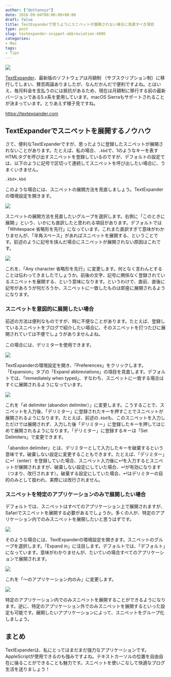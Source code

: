 ```yaml
---
author: ["@ottanxyz"]
date: 2016-09-04T00:00:00+00:00
draft: false
title: TextExpanderで思うようにスニペットが展開されない場合に見直すべき項目
type: post
slug: textexpander-snippet-abbreviation-4886
categories:
- Mac
tags:
- Tips
---
```


![](160904-57cbd579bc7db.png)






[TextExpander](https://textexpander.com/)、最新版のソフトウェアは月額制
（サブスクリプション制）に移行してしまい、賛否両論ありましたが、なんだかんだで便利ですよね。とはいえ、毎月料金を支払うのには抵抗があるため、現在は月額制に移行する前の最新バージョンである5.x系を愛用しています。macOS Sierraもサポートされることが決まっています。とりあえず様子見ですね。



https://textexpander.com



## TextExpanderでスニペットを展開するノウハウ





さて、便利なTextExpanderですが、思ったように登録したスニペットが展開されないことがあります。たとえば、私の場合、`.kbd`で、1のようなキーを表すHTMLタグを呼び出すスニペットを登録しているのですが、デフォルトの設定では、以下のように記号で区切って連続してスニペットを呼び出したい場合に、うまくいきません。




    
    .kbd+.kbd





このような場合には、スニペットの展開方法を見直しましょう。TextExpanderの環境設定を開きます。





![](160904-57cbd7014e9ef.png)






スニペットの展開方法を見直したいグループを選択します。右側に「このときに展開:」という、いかにも直訳したと思われる項目があります。デフォルトでは「Whitespace 省略形を先行」になっています。これまた直訳すぎて意味がわかりませんが、「半角スペース」があればスニペットを展開する、ということです。前述のように記号を挟んだ場合にスニペットが展開されない原因はこれです。





![](160904-57cbd707e96d8.png)






これを、「Any character 省略形を先行」に変更します。何となく言わんとすることは伝わってきましたでしょうか。前後の文字、記号に関係なく登録されているスニペットを展開する、という意味になります。というわけで、直前、直後に記号があろうが何だろうか、スニペットに一致したものは即座に展開されるようになります。





### スニペットを意図的に展開したい場合





前述の方法は便利なものですが、時に不便なことがあります。たとえば、登録しているスニペットをブログで紹介したい場合に、そのスニペットを打つたびに展開されていては不便でしょうがありませんよね。





この場合には、デリミターを使用できます。





![](160904-57cbd880db36d.png)






TextExpanderの環境設定を開き、「Preferences」をクリックします。「Expansion」タブの「Expand abbreviations」の項目を見直します。デフォルトでは、「immediately when typed」、すなわち、スニペットに一致する場合はすぐに展開されるようになっています。





![](160904-57cbd8880fa6c.png)






これを「at delimiter (abandon delimiter）」に変更します。こうすることで、スニペットを入力後、「デリミター」に登録されたキーを押すことでスニペットが展開されるようになります。たとえば、前述の`.kbd`も、このスニペットを入力しただけでは展開されず、入力した後「デリミター」に登録したキーを押してはじめて展開されるようになります。「デリミター」に登録するキーは「Set Delimiters」で変更できます。





「abandon delimiter」とは、デリミターとして入力したキーを破棄するという意味です。破棄しない設定に変更することもできます。たとえば、「デリミター」に↵（enter）を登録していた場合、スニペット入力後に↵を入力するとスニペットが展開されますが、破棄しない設定にしていた場合、↵が有効になります（つまり、改行されます）。破棄する設定にしていた場合、↵はデリミターの目的のみとして扱われ、実際には改行されません。





### スニペットを特定のアプリケーションのみで展開したい場合





デフォルトでは、スニペットはすべてのアプリケーション上で展開されますが、Safariでスニペットを展開する必要があるでしょうか。多くの人が、特定のアプリケーション内でのみスニペットを展開したいと思うはずです。





![](160904-57cbda37593a3.png)






そのような場合には、TextExpanderの環境設定を開きます。スニペットのグループを選択します。「Expand in」に注目します。デフォルトでは、「デフォルト」になっています。意味がわかりませんが、たいていの場合すべてのアプリケーションで展開されます。





![](160904-57cbda410ecba.png)






これを「〜のアプリケーション内のみ」に変更します。





![](160904-57cbda4945c0a.png)






特定のアプリケーション内でのみスニペットを展開することができるようになります。逆に、特定のアプリケーション外でのみスニペットを展開するといった設定も可能です。展開したいアプリケーションによって、スニペットをグループ化しましょう。





## まとめ





TextExpanderは、私にとってはまだまだ強力なアプリケーションです。AppleScriptが使用できるのも強みですよね。テキストカーソルの位置を自由自在に操ることができることも魅力です。スニペットを使いこなして快適なブログ生活を送りましょう！
